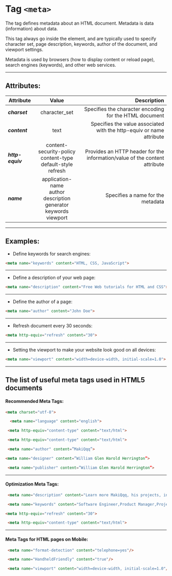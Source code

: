 # Tag ```<meta>```

The <meta> tag defines metadata about an HTML document. Metadata is data (information) about data.

This tag always go inside the <head> element, and are typically used to specify character set, page description, keywords, author of the document, and viewport settings.

Metadata is used by browsers (how to display content or reload page), search engines (keywords), and other web services.
____
## Attributes:
| Attribute        | Value           | Description  |
|------------------|:-------------:| -----:|
| ***charset***    | character_set    | Specifies the character encoding for the HTML document |
| ***content***    | text             | Specifies the value associated with the http-equiv or name attribute |
| ***http-equiv*** | content-security-policy <br> content-type <br> default-style <br> refresh      | Provides an HTTP header for the information/value of the content attribute |
| ***name*** | application-name <br> author <br> description <br> generator <br> keywords <br> viewport      | Specifies a name for the metadata |

---

## Examples: 

* Define keywords for search engines:
```html
<meta name="keywords" content="HTML, CSS, JavaScript">
```
---
* Define a description of your web page:
```html
<meta name="description" content="Free Web tutorials for HTML and CSS">
```
---
* Define the author of a page:
```html
<meta name="author" content="John Doe">
```
---
* Refresh document every 30 seconds:
```html
<meta http-equiv="refresh" content="30">
```
---
* Setting the viewport to make your website look good on all devices:
```html
<meta name="viewport" content="width=device-width, initial-scale=1.0">
```

-----

## The list of useful meta tags used in HTML5 documents

 #### Recommended Meta Tags:
```html
<meta charset="utf-8">
```
```html
  <meta name="language" content="english"> 
```
```html
 <meta http-equiv="content-type" content="text/html">
```
```html
 <meta http-equiv="content-type" content="text/html">
```
```html
 <meta name="author" content=”MakiQqq”>
```
```html
<meta name="designer" content=”William Glen Harold Herrington”>
```
```html
 <meta name="publisher" content=”William Glen Harold Herrington”>
```
-----
#### Optimization Meta Tags:
```html
 <meta name="description" content="Learn more MakiQqq, his projects, interests and experience.">
```
```html
 <meta name="keywords" content="Software Engineer,Product Manager,Project Manager,Data Scientist,Computer Scientist">
```
```html
<meta http-equiv="refresh" content="30">
```
```html
 <meta http-equiv="content-type" content="text/html">
```
----
#### Meta Tags for HTML pages on Mobile:
```html
 <meta name="format-detection" content="telephone=yes"/>
```
```html
 <meta name="HandheldFriendly" content="true"/> 
```
```html
 <meta name="viewport" content="width=device-width, initial-scale=1.0"/>
```

